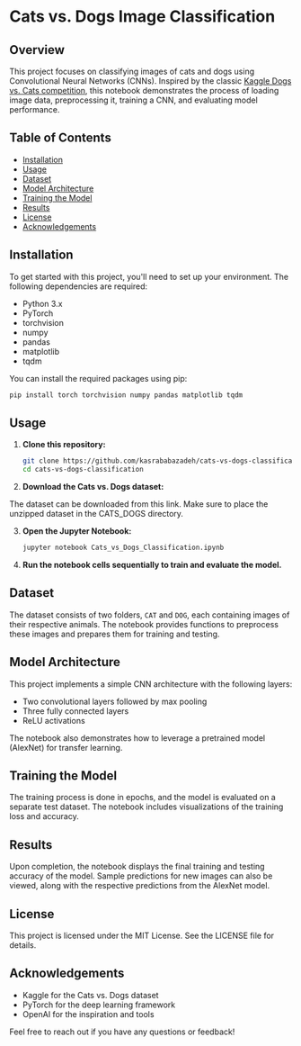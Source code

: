 # Cats vs. Dogs Image Classification

## Overview

This project focuses on classifying images of cats and dogs using Convolutional Neural Networks (CNNs). Inspired by the classic [Kaggle Dogs vs. Cats competition](https://www.kaggle.com/c/dogs-vs-cats), this notebook demonstrates the process of loading image data, preprocessing it, training a CNN, and evaluating model performance.

## Table of Contents

- [Installation](#installation)
- [Usage](#usage)
- [Dataset](#dataset)
- [Model Architecture](#model-architecture)
- [Training the Model](#training-the-model)
- [Results](#results)
- [License](#license)
- [Acknowledgements](#acknowledgements)

## Installation

To get started with this project, you'll need to set up your environment. The following dependencies are required:

- Python 3.x
- PyTorch
- torchvision
- numpy
- pandas
- matplotlib
- tqdm

You can install the required packages using pip:

```bash
pip install torch torchvision numpy pandas matplotlib tqdm
```

## Usage

1. **Clone this repository:**

   ```bash
   git clone https://github.com/kasrababazadeh/cats-vs-dogs-classification.git
   cd cats-vs-dogs-classification
   ```

2. **Download the Cats vs. Dogs dataset:**

The dataset can be downloaded from this link. Make sure to place the unzipped dataset in the CATS_DOGS directory.

3. **Open the Jupyter Notebook:**

   ```bash
   jupyter notebook Cats_vs_Dogs_Classification.ipynb
   ```

4. **Run the notebook cells sequentially to train and evaluate the model.**

## Dataset

The dataset consists of two folders, `CAT` and `DOG`, each containing images of their respective animals. The notebook provides functions to preprocess these images and prepares them for training and testing.

## Model Architecture

This project implements a simple CNN architecture with the following layers:

- Two convolutional layers followed by max pooling
- Three fully connected layers
- ReLU activations

The notebook also demonstrates how to leverage a pretrained model (AlexNet) for transfer learning.

## Training the Model

The training process is done in epochs, and the model is evaluated on a separate test dataset. The notebook includes visualizations of the training loss and accuracy.

## Results

Upon completion, the notebook displays the final training and testing accuracy of the model. Sample predictions for new images can also be viewed, along with the respective predictions from the AlexNet model.

## License

This project is licensed under the MIT License. See the LICENSE file for details.

## Acknowledgements

- Kaggle for the Cats vs. Dogs dataset
- PyTorch for the deep learning framework
- OpenAI for the inspiration and tools

Feel free to reach out if you have any questions or feedback!

